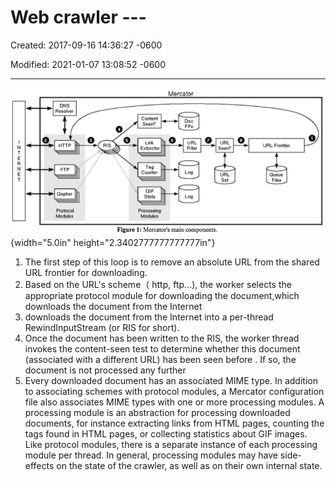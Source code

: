 # Web crawler --- 

Created: 2017-09-16 14:36:27 -0600

Modified: 2021-01-07 13:08:52 -0600

---

![DNS Resolver FTP Protocol Seen? RIS Extactor Tag GIF Stats Moddes Mercator Doc FPS URL Fitter Log URL Seen? URL set URL Figure 1: Mercator's main components. ](../../media/Web-crawler-^MP2p-Web-Crawler-Web-crawler-----image1.png){width="5.0in" height="2.3402777777777777in"}



1.  The first step of this loop is to remove an absolute URL from the shared URL frontier for downloading.
2.  Based on the URL's scheme（ http, ftp...), the worker selects the appropriate protocol module for downloading the document,which downloads the document from the Internet
3.  downloads the document from the Internet into a per-thread RewindInputStream (or RIS for short).
4.  Once the document has been written to the RIS, the worker thread invokes the content-seen test to determine whether this document (associated with a different URL) has been seen before . If so, the document is not processed any further
5.  Every downloaded document has an associated MIME type. In addition to associating schemes with protocol modules, a Mercator configuration file also associates MIME types with one or more processing modules. A processing module is an abstraction for processing downloaded documents, for instance extracting links from HTML pages, counting the tags found in HTML pages, or collecting statistics about GIF images. Like protocol modules, there is a separate instance of each processing module per thread. In general, processing modules may have side-effects on the state of the crawler, as well as on their own internal state.

